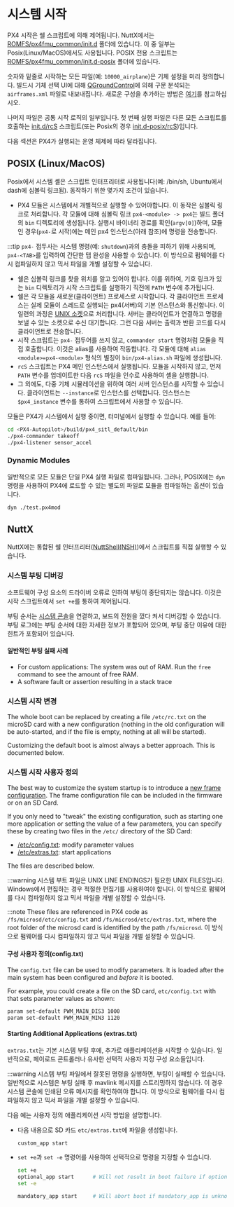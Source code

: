 # 시스템 시작

PX4 시작은 쉘 스크립트에 의해 제어됩니다. NuttX에서는 [ROMFS/px4fmu_common/init.d](https://github.com/PX4/PX4-Autopilot/tree/master/ROMFS/px4fmu_common/init.d) 폴더에 있습니다. 이 중 일부는 Posix(Linux/MacOS)에서도 사용됩니다. POSIX 전용 스크립트는 [ROMFS/px4fmu_common/init.d-posix](https://github.com/PX4/PX4-Autopilot/tree/master/ROMFS/px4fmu_common/init.d-posix) 폴더에 있습니다.

숫자와 밑줄로 시작하는 모든 파일(예: `10000_airplane`)은 기체 설정을 미리 정의합니다. 빌드시 기체 선택 UI에 대해 [QGroundControl](http://qgroundcontrol.com)에 의해 구문 분석되는 `airframes.xml` 파일로 내보내집니다. 새로운 구성을 추가하는 방법은 [여기](../dev_airframes/adding_a_new_frame.md)를 참고하십시오.

나머지 파일은 공통 시작 로직의 일부입니다. 첫 번째 실행 파일은 다른 모든 스크립트를 호출하는 [init.d/rcS](https://github.com/PX4/PX4-Autopilot/blob/master/ROMFS/px4fmu_common/init.d/rcS) 스크립트(또는 Posix의 경우 [init.d-posix/rcS](https://github.com/PX4/PX4-Autopilot/blob/master/ROMFS/px4fmu_common/init.d-posix/rcS))입니다.

다음 섹션은 PX4가 실행되는 운영 체제에 따라 달라집니다.

## POSIX (Linux/MacOS)

Posix에서 시스템 셸은 스크립트 인터프리터로 사용됩니다(예: /bin/sh, Ubuntu에서 dash에 심볼릭 링크됨). 동작하기 위한 몇가지 조건이 있습니다.

- PX4 모듈은 시스템에서 개별적으로 실행할 수 있어야합니다. 이 동작은 심볼릭 링크로 처리합니다. 각 모듈에 대해 심볼릭 링크 `px4-<module> -> px4`는 빌드 폴더의 `bin` 디렉토리에 생성됩니다. 실행시 바이너리 경로를 확인(`argv[0]`)하며, 모듈인 경우(`px4-`로 시작)에는 메인 px4 인스턴스(아래 참조)에 명령을 전송합니다.

:::tip
`px4-` 접두사는 시스템 명령(예: `shutdown`)과의 충돌을 피하기 위해 사용되며, `px4-<TAB>`를 입력하여 간단한 탭 완성을 사용할 수 있습니다. 이 방식으로 펌웨어를 다시 컴파일하지 않고 믹서 파일을 개별 설정할 수 있습니다.

- 쉘은 심볼릭 링크를 찾을 위치를 알고 있어야 합니다. 이를 위하여, 기호 링크가 있는 `bin` 디렉토리가 시작 스크립트를 실행하기 직전에 `PATH` 변수에 추가됩니다.
- 쉘은 각 모듈을 새로운(클라이언트) 프로세스로 시작합니다. 각 클라이언트 프로세스는 실제 모듈이 스레드로 실행되는 px4(서버)의 기본 인스턴스와 통신합니다. 이 일련의 과정은 [UNIX 소켓](http://man7.org/linux/man-pages/man7/unix.7.html)으로 처리합니다. 서버는 클라이언트가 연결하고 명령을 보낼 수 있는 소켓으로 수신 대기합니다. 그런 다음 서버는 출력과 반환 코드를 다시 클라이언트로 전송합니다.
- 시작 스크립트는 `px4-` 접두어를 쓰지 않고, `commander start` 명령처럼 모듈을 직접 호출합니다. 이것은 alias를 사용하여 작동합니다. 각 모듈에 대해 `alias <module>=px4-<module>` 형식의 별칭이 `bin/px4-alias.sh` 파일에 생성됩니다.
- `rcS` 스크립트는 PX4 메인 인스턴스에서 실행됩니다. 모듈을 시작하지 않고, 먼저 `PATH` 변수를 업데이트한 다음 `rcS` 파일을 인수로 사용하여 셸을 실행합니다.
- 그 외에도, 다중 기체 시뮬레이션을 위하여 여러 서버 인스턴스를 시작할 수 있습니다. 클라이언트는 `--instance`로 인스턴스를 선택합니다. 인스턴스는 `$px4_instance` 변수를 통하여 스크립트에서 사용할 수 있습니다.

모듈은 PX4가 시스템에서 실행 중이면, 터미널에서 실행할 수 있습니다. 예를 들어:

```sh
cd <PX4-Autopilot>/build/px4_sitl_default/bin
./px4-commander takeoff
./px4-listener sensor_accel
```

### Dynamic Modules

일반적으로 모든 모듈은 단일 PX4 실행 파일로 컴파일됩니다. 그러나, POSIX에는 `dyn` 명령을 사용하여 PX4에 로드할 수 있는 별도의 파일로 모듈을 컴파일하는 옵션이 있습니다.

```sh
dyn ./test.px4mod
```

## NuttX

NuttX에는 통합된 쉘 인터프리터([NuttShell(NSH)](https://cwiki.apache.org/confluence/pages/viewpage.action?pageId=139629410))에서 스크립트를 직접 실행할 수 있습니다.

### 시스템 부팅 디버깅

소프트웨어 구성 요소의 드라이버 오류로 인하여 부팅이 중단되지는 않습니다. 이것은 시작 스크립트에서 `set +e`를 통하여 제어됩니다.

부팅 순서는 [시스템 콘솔](../debug/system_console.md)을 연결하고, 보드의 전원을 껐다 켜서 디버깅할 수 있습니다. 부팅 로그에는 부팅 순서에 대한 자세한 정보가 포함되어 있으며, 부팅 중단 이유에 대한 힌트가 포함되어 있습니다.

#### 일반적인 부팅 실패 사례

- For custom applications: The system was out of RAM. Run the `free` command to see the amount of free RAM.
- A software fault or assertion resulting in a stack trace

### 시스템 시작 변경

The whole boot can be replaced by creating a file `/etc/rc.txt` on the microSD card with a new configuration (nothing in the old configuration will be auto-started, and if the file is empty, nothing at all will be started).

Customizing the default boot is almost always a better approach. This is documented below.

### 시스템 시작 사용자 정의

The best way to customize the system startup is to introduce a [new frame configuration](../dev_airframes/adding_a_new_frame.md). The frame configuration file can be included in the firmware or on an SD Card.

If you only need to "tweak" the existing configuration, such as starting one more application or setting the value of a few parameters, you can specify these by creating two files in the `/etc/` directory of the SD Card:

- [/etc/config.txt](#customizing-the-configuration-config-txt): modify parameter values
- [/etc/extras.txt](#starting-additional-applications-extras-txt): start applications

The files are described below.

:::warning
시스템 부트 파일은 UNIX LINE ENDINGS가 필요한 UNIX FILES입니다. Windows에서 편집하는 경우 적절한 편집기를 사용하여야 합니다. 이 방식으로 펌웨어를 다시 컴파일하지 않고 믹서 파일을 개별 설정할 수 있습니다.

:::note
These files are referenced in PX4 code as `/fs/microsd/etc/config.txt` and `/fs/microsd/etc/extras.txt`, where the root folder of the microsd card is identified by the path `/fs/microsd`. 이 방식으로 펌웨어를 다시 컴파일하지 않고 믹서 파일을 개별 설정할 수 있습니다.

#### 구성 사용자 정의(config.txt)

The `config.txt` file can be used to modify parameters. It is loaded after the main system has been configured and _before_ it is booted.

For example, you could create a file on the SD card, `etc/config.txt` with that sets parameter values as shown:

```sh
param set-default PWM_MAIN_DIS3 1000
param set-default PWM_MAIN_MIN3 1120
```

#### Starting Additional Applications (extras.txt)

`extras.txt`는 기본 시스템 부팅 후에, 추가로 애플리케이션을 시작할 수 있습니다. 일반적으로, 페이로드 콘트롤러나 유사한 선택적 사용자 지정 구성 요소들입니다.

:::warning
시스템 부팅 파일에서 잘못된 명령을 실행하면, 부팅이 실패할 수 있습니다. 일반적으로 시스템은 부팅 실패 후 mavlink 메시지를 스트리밍하지 않습니다. 이 경우 시스템 콘솔에 인쇄된 오류 메시지를 확인하여야 합니다. 이 방식으로 펌웨어를 다시 컴파일하지 않고 믹서 파일을 개별 설정할 수 있습니다.

다음 예는 사용자 정의 애플리케이션 시작 방법을 설명합니다.

- 다음 내용으로 SD 카드 `etc/extras.txt`에 파일을 생성합니다.

  ```sh
  custom_app start
  ```

- `set +e`과 `set -e` 명령어를 사용하여 선택적으로 명령을 지정할 수 있습니다.

  ```sh
  set +e
  optional_app start      # Will not result in boot failure if optional_app is unknown or fails
  set -e

  mandatory_app start     # Will abort boot if mandatory_app is unknown or fails
  ```
